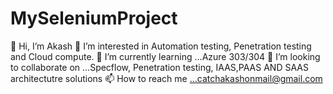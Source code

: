 # MySeleniumProject
👋 Hi, I’m Akash 👀 I’m interested in Automation testing, Penetration testing and Cloud compute. 🌱 I’m currently learning ...Azure 303/304 💞️ I’m looking to collaborate on ...Specflow, Penetration testing, IAAS,PAAS AND SAAS architectutre solutions 📫 How to reach me ...catchakashonmail@gmail.com

